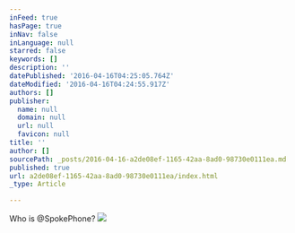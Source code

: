 ```yaml
---
inFeed: true
hasPage: true
inNav: false
inLanguage: null
starred: false
keywords: []
description: ''
datePublished: '2016-04-16T04:25:05.764Z'
dateModified: '2016-04-16T04:24:55.917Z'
authors: []
publisher:
  name: null
  domain: null
  url: null
  favicon: null
title: ''
author: []
sourcePath: _posts/2016-04-16-a2de08ef-1165-42aa-8ad0-98730e0111ea.md
published: true
url: a2de08ef-1165-42aa-8ad0-98730e0111ea/index.html
_type: Article

---
```

Who is @SpokePhone?
![](https://the-grid-user-content.s3-us-west-2.amazonaws.com/699b580a-b2c6-43a6-bcbc-85133472eb85.jpg)